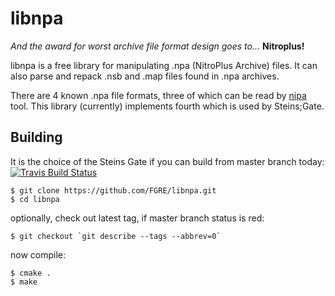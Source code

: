 libnpa
======

*And the award for worst archive file format design goes to...* **Nitroplus!**

libnpa is a free library for manipulating .npa (NitroPlus Archive) files.
It can also parse and repack .nsb and .map files found in .npa archives.

There are 4 known .npa file formats, three of which can be read by [nipa][1] tool.
This library (currently) implements fourth which is used by Steins;Gate.

Building
--------

It is the choice of the Steins Gate if you can build from master branch today:
[![Travis Build Status](https://travis-ci.org/FGRE/libnpa.svg?branch=master)][2]

    $ git clone https://github.com/FGRE/libnpa.git
    $ cd libnpa

optionally, check out latest tag, if master branch status is red:

    $ git checkout `git describe --tags --abbrev=0`

now compile:

    $ cmake .
    $ make

[1]: https://github.com/Wilhansen/nipa
[2]: https://travis-ci.org/FGRE/libnpa
